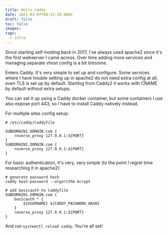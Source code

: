 ```yaml
---
title: Hello Caddy
date: 2021-03-07T08:32:19.000Z
draft: false
toc: false
images:
tags:
  - infra
---
```


Since starting self-hosting back in 2017, I've always used apache2 since it's the first webserver I came across. Over time adding more services and managing separate vhost config is a bit tiresome.

Enters Caddy. It's very simple to set up and configure. Some services where I have trouble setting up in apache2 do not need extra config at all, even TLS is set up by default. Starting from Caddy2 it works with CNAME by default without extra setups.

You can set it up using a Caddy docker container, but some containers I use also expose port 443, so I have to install Caddy natively instead. 

For multiple sites config setup:

```caddyfile
# /etc/caddy/Caddyfile

SUBDOMAIN1.DOMAIN.com {
    reverse_proxy 127.0.0.1:${PORT}
}
SUBDOMAIN2.DOMAIN.com {
    reverse_proxy 127.0.0.1:${PORT}
}
```

For basic authentication, it's very, very simple (to the point I regret time researching it in apache2):

```caddyfile
# generate password hash
caddy hash-password --algorithm bcrypt

# add basicauth to Caddyfile
SUBDOMAIN1.DOMAIN.com {
    basicauth * {
        ${USERNAME} ${CADDY_PASSWORD_HASH}
    }
    reverse_proxy 127.0.0.1:${PORT}
}
```

And run `systemctl reload caddy`. You're all set!